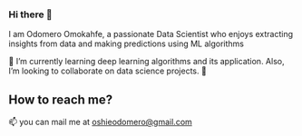 ### Hi there 👋

I am Odomero Omokahfe, a passionate Data Scientist who enjoys extracting insights from data and making predictions using ML algorithms

🌱 I’m currently learning deep learning algorithms and its application. Also, I’m looking to collaborate on data science projects. 👯 

## How to reach me?
📫 you can mail me at oshieodomero@gmail.com


<!--
**Odomero/Odomero** is a ✨ _special_ ✨ repository because its `README.md` (this file) appears on your GitHub profile.

Here are some ideas to get you started:

- 🔭 I’m currently working on ...
- 🌱 I’m currently learning ...
- 👯 I’m looking to collaborate on ...
- 🤔 I’m looking for help with ...
- 💬 Ask me about ...
- 📫 How to reach me: ...
- 😄 Pronouns: ...
- ⚡ Fun fact: ...
-->
